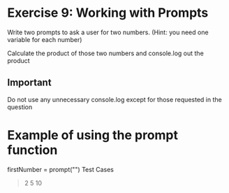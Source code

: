 # Exercise 9: Working with Prompts
Write two prompts to ask a user for two numbers. (Hint: you need one variable for each number)

Calculate the product of those two numbers and console.log out the product

## Important
Do not use any unnecessary console.log except for those requested in the question

# Example of using the prompt function
firstNumber = prompt("")
Test Cases
> 2
> 5
10
